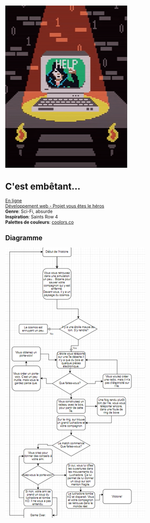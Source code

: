 <img src="assets/pc.png"/><br />
# C'est embêtant...<br />
[En ligne](https://alexdan26.github.io/vous-etes-le-heros--Cest-embetant...-/)<br />
[Développement web - Projet vous êtes le héros](index.html)<br />
**Genre**: Sci-Fi, absurde<br />
**Inspiration**: Saints Row 4<br />
**Palettes de couleurs**: [coolors.co](https://coolors.co/27187e-100b00-c7d6d5-ecebf3-7768ae)<br />
## Diagramme
<img src="assets/diagramme_non_final.PNG"/>
